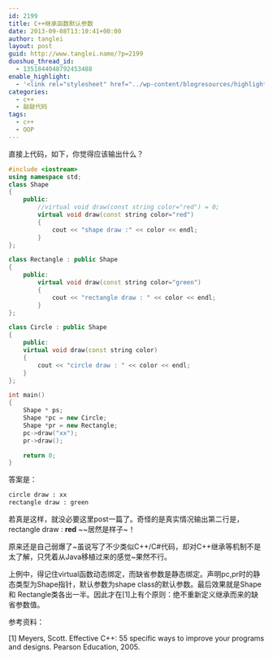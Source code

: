 ```yaml
---
id: 2199
title: C++继承函数默认参数
date: 2013-09-08T13:10:41+00:00
author: tanglei
layout: post
guid: http://www.tanglei.name/?p=2199
duoshuo_thread_id:
  - 1351844048792453488
enable_highlight:
  - '<link rel="stylesheet" href="../wp-content/blogresources/highlightconfig/highlight.default.min.css"><script src="../wp-content/blogresources/highlightconfig/jquery-2.1.4.min.js"></script><script src="../wp-content/blogresources/highlightconfig/enable_highlight.js"></script>'
categories:
  - c++
  - 敲敲代码
tags:
  - c++
  - OOP
---
```

直接上代码，如下，你觉得应该输出什么？

```cpp
#include <iostream>
using namespace std;
class Shape
{
    public:
        //virtual void draw(const string color="red") = 0;
        virtual void draw(const string color="red")
        {
            cout << "shape draw :" << color << endl;
        }
};

class Rectangle : public Shape
{
    public:
        virtual void draw(const string color="green")
        {
            cout << "rectangle draw : " << color << endl;
        }
};

class Circle : public Shape
{
    public:
    virtual void draw(const string color)
    {
        cout << "circle draw : " << color << endl;
    }
};

int main()
{
    Shape * ps;
    Shape *pc = new Circle;
    Shape *pr = new Rectangle;
    pc->draw("xx");
    pr->draw();

    return 0;
}

```

答案是：

```python
circle draw : xx
rectangle draw : green
```

若真是这样，就没必要这里post一篇了。奇怪的是真实情况输出第二行是，rectangle draw : **red** ~~居然是样子~！

原来还是自己弱爆了~虽说写了不少类似C++/C#代码，却对C++继承等机制不是太了解，只凭着从Java移植过来的感觉~果然不行。

上例中，得记住virtual函数动态绑定，而缺省参数是静态绑定。声明pc,pr时的静态类型为Shape指针，默认参数为shape class的默认参数。最后效果就是Shape 和 Rectangle类各出一半。因此才在[1]上有个原则：绝不重新定义继承而来的缺省参数值。

参考资料：

[1] Meyers, Scott. Effective C++: 55 specific ways to improve your programs and designs. Pearson Education, 2005.
